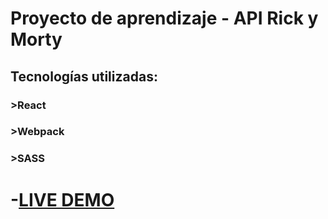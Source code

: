 # Proyecto de aprendizaje - API Rick y Morty

## Tecnologías utilizadas:

### >React

### >Webpack

### >SASS

# -[LIVE DEMO](https://rickandmorty-test-site.netlify.app/)
